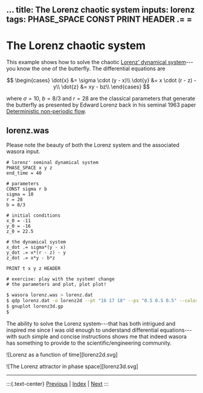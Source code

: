 
...
title: The Lorenz chaotic system
inputs: lorenz
tags: PHASE_SPACE CONST PRINT HEADER .= = 
---

# The Lorenz chaotic system

This example shows how to solve the chaotic [Lorenz’ dynamical system](http://en.wikipedia.org/wiki/Lorenz_system)---you know the one of the butterfly. The differential equations are

$$
\begin{cases}
\dot{x} &= \sigma \cdot (y - x)\\
\dot{y} &= x \cdot (r - z) - y\\
\dot{z} &= xy - bz\\
\end{cases}
$$

where $\sigma=10$, $b=8/3$ and $r=28$ are the classical parameters that generate the butterfly as presented by Edward Lorenz back in his seminal 1963 paper [Deterministic non-periodic flow](http://journals.ametsoc.org/doi/abs/10.1175/1520-0469%281963%29020%3C0130%3ADNF%3E2.0.CO%3B2).

## lorenz.was

Please note the beauty of both the Lorenz system and the associated wasora input.

```wasora
# lorenz' seminal dynamical system
PHASE_SPACE x y z
end_time = 40

# parameters
CONST sigma r b
sigma = 10
r = 28
b = 8/3

# initial conditions
x_0 = -11
y_0 = -16
z_0 = 22.5

# the dynamical system
x_dot .= sigma*(y - x)
y_dot .= x*(r - z) - y
z_dot .= x*y - b*z

PRINT t x y z HEADER

# exercise: play with the system! change
# the parameters and plot, plot plot!
```

```bash
$ wasora lorenz.was > lorenz.dat
$ qdp lorenz.dat -o lorenz2d --pt "16 17 18" --ps "0.5 0.5 0.5" --color "orange navyblue gray" --pi "60 71 87"
$ gnuplot lorenz3d.gp
$ 
```

The ability to solve the Lorenz system---that has both intrigued and inspired me since I was old enough to understand differential equations---with such simple and concise instructions shows me that indeed wasora has something to provide to the scientific/engineering community.


![Lorenz as a function of time][lorenz2d.svg]

![The Lorenz attractor in phase space][lorenz3d.svg]

-------
:::{.text-center}
[Previous](../004-exp) | [Index](../) | [Next](../006-fibonacci)
:::
